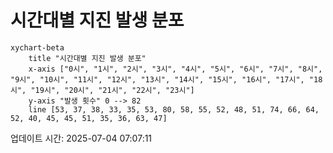 # 시간대별 지진 발생 분포

```mermaid
xychart-beta
    title "시간대별 지진 발생 분포"
    x-axis ["0시", "1시", "2시", "3시", "4시", "5시", "6시", "7시", "8시", "9시", "10시", "11시", "12시", "13시", "14시", "15시", "16시", "17시", "18시", "19시", "20시", "21시", "22시", "23시"]
    y-axis "발생 횟수" 0 --> 82
    line [53, 37, 38, 33, 35, 53, 80, 58, 55, 52, 48, 51, 74, 66, 64, 52, 40, 45, 45, 51, 35, 36, 63, 47]
```

업데이트 시간: 2025-07-04 07:07:11
